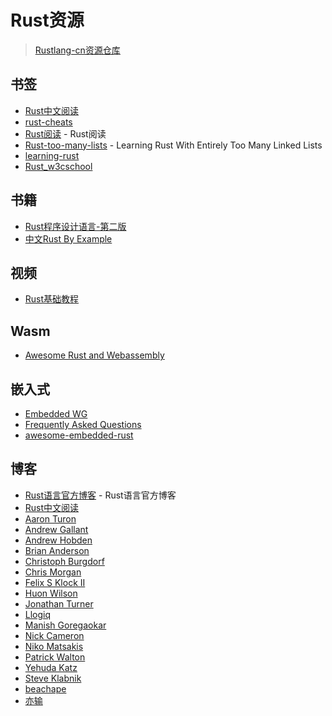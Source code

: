 # Rust资源

> [Rustlang-cn资源仓库](https://github.com/rustlang-cn/resourses)

## 书签

* [Rust中文阅读](https://rustlang-cn.org/read/)
* [rust-cheats](https://cheats.rs/)
* [Rust阅读](https://readrust.net/) - Rust阅读
* [Rust-too-many-lists](http://cglab.ca/~abeinges/blah/too-many-lists/book/) - Learning Rust With Entirely Too Many Linked Lists
* [learning-rust](https://learning-rust.github.io/docs/a1.why_rust.html)
* [Rust_w3cschool](https://www.w3cschool.cn/doc_rust/)

## 书籍

* [Rust程序设计语言-第二版](https://kaisery.github.io/trpl-zh-cn/foreword.html)
* [中文Rust By Example](https://rustwiki.org/zh-CN/rust-by-example/index.html)

## 视频

* [Rust基础教程](https://nodelover.me/course/rust-basic)

## Wasm

* [Awesome Rust and Webassembly](https://github.com/rustwasm/awesome-rust-and-webassembly)

## 嵌入式

* [Embedded WG](https://github.com/rust-embedded/wg)
* [Frequently Asked Questions](https://rust-embedded.github.io/bookshelf/faq.html)
* [awesome-embedded-rust](https://github.com/rust-embedded/awesome-embedded-rust)

## 博客

* [Rust语言官方博客](https://blog.rust-lang.org/) - Rust语言官方博客
* [Rust中文阅读](https://rustlang-cn.org/read/)
* [Aaron Turon](http://aturon.github.io/)
* [Andrew Gallant](http://blog.burntsushi.net/)
* [Andrew Hobden](https://hoverbear.org/tags/#rust)
* [Brian Anderson](https://brson.github.io/blog/index.html)
* [Christoph Burgdorf](https://cburgdorf.wordpress.com/)
* [Chris Morgan](http://chrismorgan.info/blog/tags/rust.html)
* [Felix S Klock II](http://blog.pnkfx.org/)
* [Huon Wilson](https://huonw.github.io/blog/)
* [Jonathan Turner](http://www.jonathanturner.org/)
* [Llogiq](http://llogiq.github.io/)
* [Manish Goregaokar](https://manishearth.github.io/)
* [Nick Cameron](http://featherweightmusings.blogspot.fr/)
* [Niko Matsakis](http://smallcultfollowing.com/babysteps/)
* [Patrick Walton](https://pcwalton.github.io/)
* [Yehuda Katz](http://yehudakatz.com/)
* [Steve Klabnik](http://words.steveklabnik.com/)
* [beachape](https://beachape.com/)
* [亦输](http://www.cnblogs.com/pyzh)
